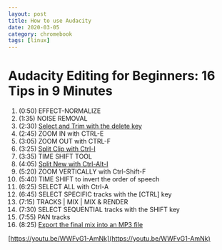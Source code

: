 ```yaml
---
layout: post
title: How to use Audacity
date: 2020-03-05
category: chromebook
tags: [linux]
---
```


# Audacity Editing for Beginners: 16 Tips in 9 Minutes

1. (0:50) EFFECT-NORMALIZE
2. (1:35) NOISE REMOVAL
3. (2:30) [Select and Trim with the delete key](https://www.youtube.com/watch?v=WWFvG1-AmNk&t=150s)
4. (2:45) ZOOM IN with CTRL-E
5. (3:05) ZOOM OUT with CTRL-F
6. (3:25) [Split Clip with Ctrl-I](https://www.youtube.com/watch?v=WWFvG1-AmNk&t=205s)
7. (3:35) TIME SHIFT TOOL
8. (4:05) [Split New with Ctrl-Alt-I](https://www.youtube.com/watch?v=WWFvG1-AmNk&t=245s)
9. (5:20) ZOOM VERTICALLY with Ctrl-Shift-F
10. (5:40) TIME SHIFT to invert the order of speech
11. (6:25) SELECT ALL with Ctrl-A
12. (6:45) SELECT SPECIFIC tracks with the [CTRL] key
13. (7:15) TRACKS | MIX | MIX & RENDER 
14. (7:30) SELECT SEQUENTIAL tracks with the SHIFT key
15. (7:55) PAN tracks 
16. (8:25) [Export the final mix into an MP3 file](https://www.youtube.com/watch?v=WWFvG1-AmNk&t=505s)

[https://youtu.be/WWFvG1-AmNk](https://youtu.be/WWFvG1-AmNk)
